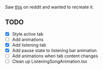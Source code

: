 Saw [this](https://emilkowal.ski/ui/dynamic-island) on reddit and wanted to recreate it.

## TODO

- [x] Style active tab
- [ ] Add animations
- [x] Add listening tab
- [x] Add pause state to listening bar animation
- [ ] Add animations when tab content changes
- [ ] Clean up ListeningSongAnimation.tsx

